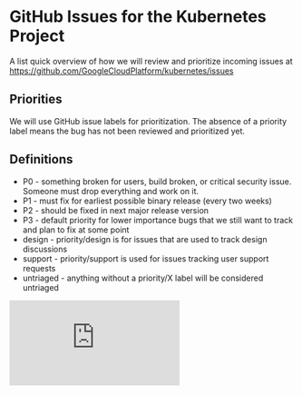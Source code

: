 <!-- BEGIN MUNGE: UNVERSIONED_WARNING -->


<!-- END MUNGE: UNVERSIONED_WARNING -->
GitHub Issues for the Kubernetes Project
========================================

A list quick overview of how we will review and prioritize incoming issues at https://github.com/GoogleCloudPlatform/kubernetes/issues

Priorities
----------

We will use GitHub issue labels for prioritization.  The absence of a priority label means the bug has not been reviewed and prioritized yet.

Definitions
-----------
* P0 - something broken for users, build broken, or critical security issue.  Someone must drop everything and work on it.
* P1 - must fix for earliest possible binary release (every two weeks)
* P2 - should be fixed in next major release version
* P3 - default priority for lower importance bugs that we still want to track and plan to fix at some point
* design - priority/design is for issues that are used to track design discussions
* support - priority/support is used for issues tracking user support requests
* untriaged - anything without a priority/X label will be considered untriaged


<!-- BEGIN MUNGE: GENERATED_ANALYTICS -->
[![Analytics](https://kubernetes-site.appspot.com/UA-36037335-10/GitHub/docs/devel/issues.md?pixel)]()
<!-- END MUNGE: GENERATED_ANALYTICS -->
